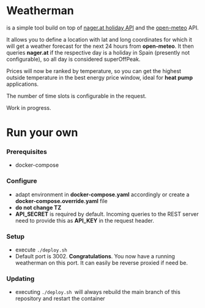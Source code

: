 # Weatherman 
is a simple tool build on top of [nager.at holiday API](https://date.nager.at/Api "nager.at") and the [open-meteo](https://open-meteo.com/ "open-meteo") API.

It allows you to define a location with lat and long coordinates for which it will get a weather forecast for the next 24 hours from **open-meteo**. It then queries **nager.at** if the respective day is a holiday in Spain (presently not configurable), so all day is considered superOffPeak.

Prices will now be ranked by temperature, so you can get the highest outside temperature in the best energy price window, ideal for **heat pump** applications.

The number of time slots is configurable in the request.

Work in progress.


# Run your own
### Prerequisites
- docker-compose

### Configure
- adapt environment in **docker-compose.yaml** accordingly or create a **docker-compose.override.yaml** file
- **do not change TZ**
- **API_SECRET** is required by default. Incoming queries to the REST server need to provide this as **API_KEY** in the request header.

### Setup
- execute `./deploy.sh`
- Default port is 3002. **Congratulations**. You now have a running weatherman on this port. 
It can easily be reverse proxied if need be.

### Updating
- executing `./deploy.sh `will always rebuild the main branch of this repository and restart the container